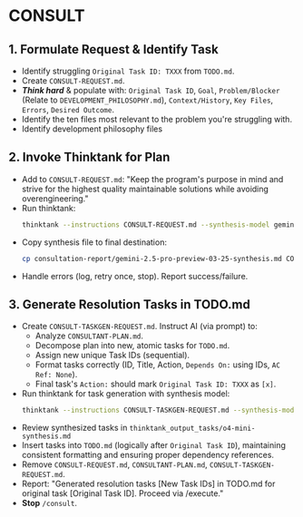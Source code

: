 # CONSULT

## 1. Formulate Request & Identify Task
- Identify struggling `Original Task ID: TXXX` from `TODO.md`.
- Create `CONSULT-REQUEST.md`.
- ***Think hard*** & populate with: `Original Task ID`, `Goal`, `Problem/Blocker` (Relate to `DEVELOPMENT_PHILOSOPHY.md`), `Context/History`, `Key Files`, `Errors`, `Desired Outcome`.
- Identify the ten files most relevant to the problem you're struggling with.
- Identify development philosophy files

## 2. Invoke Thinktank for Plan
- Add to `CONSULT-REQUEST.md`: "Keep the program's purpose in mind and strive for the highest quality maintainable solutions while avoiding overengineering."
- Run thinktank:
    ```bash
    thinktank --instructions CONSULT-REQUEST.md --synthesis-model gemini-2.5-pro-preview-03-25 --model gemini-2.5-flash-preview-04-17 --model gemini-2.5-pro-preview-03-25 --model gpt-4.1 --model o4-mini [development philosophy files] [ten most relevant files]
    ```
- Copy synthesis file to final destination:
    ```bash
    cp consultation-report/gemini-2.5-pro-preview-03-25-synthesis.md CONSULTANT-PLAN.md
    ```
- Handle errors (log, retry once, stop). Report success/failure.

## 3. Generate Resolution Tasks in TODO.md
- Create `CONSULT-TASKGEN-REQUEST.md`. Instruct AI (via prompt) to:
    - Analyze `CONSULTANT-PLAN.md`.
    - Decompose plan into new, atomic tasks for `TODO.md`.
    - Assign new unique Task IDs (sequential).
    - Format tasks correctly (ID, Title, Action, `Depends On:` using IDs, `AC Ref: None`).
    - Final task's `Action:` should mark `Original Task ID: TXXX` as `[x]`.
- Run thinktank for task generation with synthesis model:
    ```bash
    thinktank --instructions CONSULT-TASKGEN-REQUEST.md --synthesis-model gemini-2.5-pro-preview-03-25 --model gemini-2.5-flash-preview-04-17 --model gemini-2.5-pro-preview-03-25 --model gpt-4.1 --model o4-mini [development philosophy files] CONSULTANT-PLAN.md
    ```
- Review synthesized tasks in `thinktank_output_tasks/o4-mini-synthesis.md`
- Insert tasks into `TODO.md` (logically after `Original Task ID`), maintaining consistent formatting and ensuring proper dependency references.
- Remove `CONSULT-REQUEST.md`, `CONSULTANT-PLAN.md`, `CONSULT-TASKGEN-REQUEST.md`.
- Report: "Generated resolution tasks [New Task IDs] in TODO.md for original task [Original Task ID]. Proceed via /execute."
- **Stop** `/consult`.

